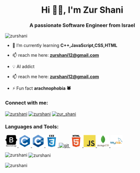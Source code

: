 <h1 align="center">Hi 👋🏻, I'm Zur Shani</h1>
<h3 align="center">A passionate Software Engineer from Israel</h3>

<p align="left"> <img src="https://komarev.com/ghpvc/?username=zurshani&label=Profile%20views&color=0e75b6&style=flat" alt="zurshani" /> </p>

- 🌱 I’m currently learning **C++,JavaScript,CSS,HTML**

- 📫  reach me here: **zurshani12@gmail.com**

- 💡 AI addict 

- 📫  reach me here: **zurshani12@gmail.com**

- ⚡ Fun fact **arachnophobia 🕷️**

<h3 align="left">Connect with me:</h3>
<p align="left">
<a href="https://linkedin.com/in/zur-shani/" target="blank"><img align="center" src="https://raw.githubusercontent.com/rahuldkjain/github-profile-readme-generator/master/src/images/icons/Social/linked-in-alt.svg" alt="zurshani" height="30" width="40" /></a>
<a href="https://fb.com/zurshani" target="blank"><img align="center" src="https://raw.githubusercontent.com/rahuldkjain/github-profile-readme-generator/master/src/images/icons/Social/facebook.svg" alt="zurshani" height="30" width="40" /></a>
<a href="https://instagram.com/zur_shani" target="blank"><img align="center" src="https://raw.githubusercontent.com/rahuldkjain/github-profile-readme-generator/master/src/images/icons/Social/instagram.svg" alt="zur_shani" height="30" width="40" /></a>
</p>

<h3 align="left">Languages and Tools:</h3>
<p align="left"> <a href="https://getbootstrap.com" target="_blank" rel="noreferrer"> <img src="https://raw.githubusercontent.com/devicons/devicon/master/icons/bootstrap/bootstrap-plain-wordmark.svg" alt="bootstrap" width="40" height="40"/> </a> <a href="https://www.cprogramming.com/" target="_blank" rel="noreferrer"> <img src="https://raw.githubusercontent.com/devicons/devicon/master/icons/c/c-original.svg" alt="c" width="40" height="40"/> </a> <a href="https://www.w3schools.com/cpp/" target="_blank" rel="noreferrer"> <img src="https://raw.githubusercontent.com/devicons/devicon/master/icons/cplusplus/cplusplus-original.svg" alt="cplusplus" width="40" height="40"/> </a> <a href="https://www.w3schools.com/css/" target="_blank" rel="noreferrer"> <img src="https://raw.githubusercontent.com/devicons/devicon/master/icons/css3/css3-original-wordmark.svg" alt="css3" width="40" height="40"/> </a> <a href="https://git-scm.com/" target="_blank" rel="noreferrer"> <img src="https://www.vectorlogo.zone/logos/git-scm/git-scm-icon.svg" alt="git" width="40" height="40"/> </a> <a href="https://www.w3.org/html/" target="_blank" rel="noreferrer"> <img src="https://raw.githubusercontent.com/devicons/devicon/master/icons/html5/html5-original-wordmark.svg" alt="html5" width="40" height="40"/> </a> <a href="https://developer.mozilla.org/en-US/docs/Web/JavaScript" target="_blank" rel="noreferrer"> <img src="https://raw.githubusercontent.com/devicons/devicon/master/icons/javascript/javascript-original.svg" alt="javascript" width="40" height="40"/> </a> <a href="https://www.mongodb.com/" target="_blank" rel="noreferrer"> <img src="https://raw.githubusercontent.com/devicons/devicon/master/icons/mongodb/mongodb-original-wordmark.svg" alt="mongodb" width="40" height="40"/> </a> <a href="https://www.mysql.com/" target="_blank" rel="noreferrer"> <img src="https://raw.githubusercontent.com/devicons/devicon/master/icons/mysql/mysql-original-wordmark.svg" alt="mysql" width="40" height="40"/> </a> </p>

<p><img align="left" src="https://github-readme-stats.vercel.app/api/top-langs?username=zurshani&show_icons=true&locale=en&layout=compact" alt="zurshani" /></p>

<p>&nbsp;<img align="center" src="https://github-readme-stats.vercel.app/api?username=zurshani&show_icons=true&locale=en" alt="zurshani" /></p>

<p><img align="center" src="https://github-readme-streak-stats.herokuapp.com/?user=zurshani&" alt="zurshani" /></p>
